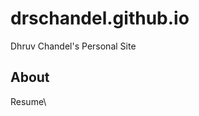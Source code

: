 # drschandel.github.io
Dhruv Chandel's Personal Site

## About
Resume\

<object data="Resume_24.pdf" width="1000" height="1000" type='application/pdf'/>
